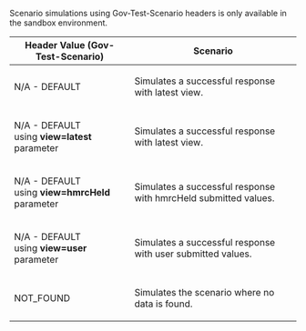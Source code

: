 <p>Scenario simulations using Gov-Test-Scenario headers is only available in the sandbox environment.</p>
<table>
    <thead>
        <tr>
            <th>Header Value (Gov-Test-Scenario)</th>
            <th>Scenario</th>
        </tr>
    </thead>
    <tbody>
        <tr>
            <td><p>N/A - DEFAULT</p></td>
            <td><p>Simulates a successful response with latest view.</p></td>
        </tr>
        <tr>
            <td><p>N/A - DEFAULT<br>using <strong>view=latest</strong> parameter</p></td>
            <td><p>Simulates a successful response with latest view.</p></td>
        </tr>
        <tr>
            <td><p>N/A - DEFAULT<br>using <strong>view=hmrcHeld</strong> parameter</p></td>
            <td><p>Simulates a successful response with hmrcHeld submitted values.</p></td>
        </tr>
        <tr>
            <td><p>N/A - DEFAULT<br>using <strong>view=user</strong> parameter</p></td>
            <td><p>Simulates a successful response with user submitted values.</p></td>
        </tr>
        <tr>
            <td><p>NOT_FOUND</p></td>
            <td><p>Simulates the scenario where no data is found.</p></td>
        </tr>
    </tbody>
</table>
